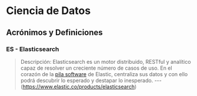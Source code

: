 # Ciencia de Datos

## Acrónimos y Definiciones

### ES - Elasticsearch

> Descripción: Elasticsearch es un motor distribuido, RESTful y analítico capaz de resolver un creciente número de casos de uso. En el corazón de la [pila software]() de Elastic, centraliza sus datos y con ello podrá descubrir lo esperado y destapar lo inesperado. ---(https://www.elastic.co/products/elasticsearch)
